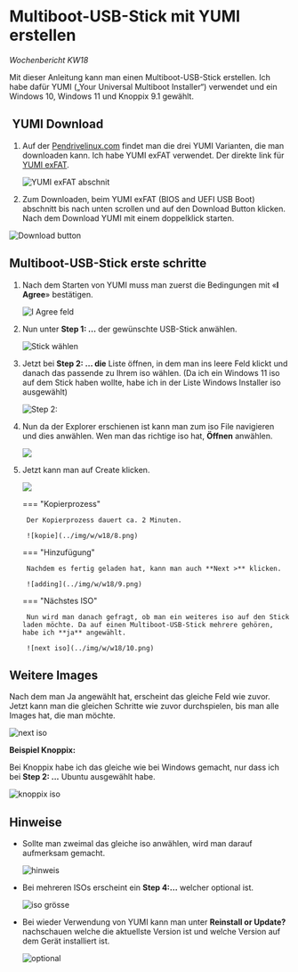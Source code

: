 # Multiboot-USB-Stick mit YUMI erstellen

*Wochenbericht KW18*

Mit dieser Anleitung kann man einen Multiboot-USB-Stick erstellen. Ich habe dafür YUMI („Your Universal Multiboot Installer“) verwendet und ein Windows 10, Windows 11 und Knoppix 9.1 gewählt.

##  YUMI Download

1. Auf der [Pendrivelinux.com](https://www.pendrivelinux.com/yumi-multiboot-usb-creator/) findet man die drei YUMI Varianten, die man downloaden kann. Ich habe YUMI exFAT verwendet. Der direkte link für [YUMI exFAT](https://www.pendrivelinux.com/yumi-multiboot-usb-creator/#YUMI-exFAT).

    ![YUMI exFAT abschnit](../img/w/w18/1.png)

2. Zum Downloaden, beim YUMI exFAT (BIOS and UEFI USB Boot) abschnitt bis nach unten scrollen und auf den Download Button klicken. Nach dem Download YUMI mit einem doppelklick starten.

![Download button](../img/w/w18/2.png)


## Multiboot-USB-Stick erste schritte

1. Nach dem Starten von YUMI muss man zuerst die Bedingungen mit «**I Agree**» bestätigen.

     ![I Agree feld](../img/w/w18/3.png)

2. Nun unter **Step 1: ...** der gewünschte USB-Stick anwählen.

     ![Stick wählen](../img/w/w18/4.png)

3. Jetzt bei **Step 2: ... die** Liste öffnen, in dem man ins leere Feld klickt und danach das passende zu Ihrem iso wählen. (Da ich ein Windows 11 iso auf dem Stick haben wollte, habe ich in der Liste Windows Installer iso ausgewählt)

    ![Step 2:](../img/w/w18/5.png)

4. Nun da der Explorer erschienen ist kann man zum iso File navigieren und dies anwählen. Wen man das richtige iso hat, **Öffnen** anwählen.

    ![](../img/w/w18/6.png)

5. Jetzt kann man auf Create klicken.

    ![](../img/w/w18/7.png)

    === "Kopierprozess"

        Der Kopierprozess dauert ca. 2 Minuten.

        ![kopie](../img/w/w18/8.png)

    === "Hinzufügung"

        Nachdem es fertig geladen hat, kann man auch **Next >** klicken.

        ![adding](../img/w/w18/9.png)

    === "Nächstes ISO"

        Nun wird man danach gefragt, ob man ein weiteres iso auf den Stick laden möchte. Da auf einen Multiboot-USB-Stick mehrere gehören, habe ich **ja** angewählt.

        ![next iso](../img/w/w18/10.png)

## Weitere Images

Nach dem man Ja angewählt hat, erscheint das gleiche Feld wie zuvor. Jetzt kann man die gleichen Schritte wie zuvor durchspielen, bis man alle Images hat, die man möchte.

![next iso](../img/w/w18/11.png)

**Beispiel Knoppix:**

Bei Knoppix habe ich das gleiche wie bei Windows gemacht, nur dass ich bei **Step 2: ...** Ubuntu ausgewählt habe.

![knoppix iso](../img/w/w18/12.png)

## Hinweise

- Sollte man zweimal das gleiche iso anwählen, wird man darauf aufmerksam gemacht.

  ![hinweis](../img/w/w18/hinweis.png)

- Bei mehreren ISOs erscheint ein **Step 4:...** welcher optional ist.

  ![iso grösse](../img/w/w18/12.png)

- Bei wieder Verwendung von YUMI kann man unter **Reinstall or Update?** nachschauen welche die aktuellste Version ist und welche Version auf dem Gerät installiert ist.

  ![optional](../img/w/w18/optional.png)
